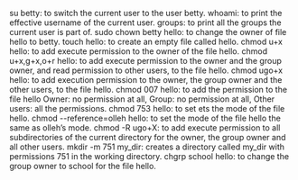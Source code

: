su betty: to switch the current user to the user betty.
whoami: to print the effective username of the current user.
groups: to print all the groups the current user is part of.
sudo chown betty hello: to change the owner of file hello to betty.
touch hello: to create an empty file called hello.
chmod u+x hello: to add execute permission to the owner of the file hello.
chmod u+x,g+x,o+r hello: to add execute permission to the owner and the group owner, and read permission to other users, to the file hello.
chmod ugo+x hello: to add execution permission to the owner, the group owner and the other users, to the file hello.
chmod 007 hello: to add the permission to the file hello Owner: no permission at all, Group: no permission at all, Other users: all the permissions.
chmod 753 hello: to set ets the mode of the file hello.
chmod --reference=olleh hello: to set the mode of the file hello the same as olleh’s mode.
chmod -R ugo+X: to add execute permission to all subdirectories of the current directory for the owner, the group owner and all other users.
mkdir -m 751 my_dir: creates a directory called my_dir with permissions 751 in the working directory.
chgrp school hello: to change the group owner to school for the file hello.
